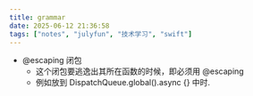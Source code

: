 ```yaml
---
title: grammar
date: 2025-06-12 21:36:58
tags: ["notes", "julyfun", "技术学习", "swift"]
---
```

- @escaping 闭包
    - 这个闭包要逃逸出其所在函数的时候，即必须用 @escaping
    - 例如放到 DispatchQueue.global().async {} 中时. 
